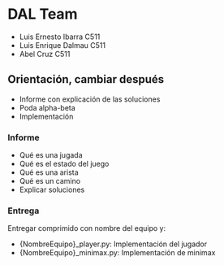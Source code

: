 # DAL Team
- Luis Ernesto Ibarra C511
- Luis Enrique Dalmau C511
- Abel Cruz C511

## Orientación, cambiar después

- Informe con explicación de las soluciones
- Poda alpha-beta
- Implementación

### Informe

- Qué es una jugada
- Qué es el estado del juego
- Qué es una arista
- Qué es un camino
- Explicar soluciones

### Entrega

Entregar comprimido con nombre del equipo y:
- {NombreEquipo}_player.py: Implementación del jugador
- {NombreEquipo}_minimax.py: Implementación de minimax
